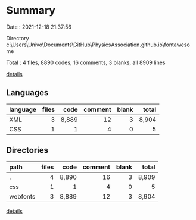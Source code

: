 # Summary

Date : 2021-12-18 21:37:56

Directory c:\Users\Univo\Documents\GitHub\PhysicsAssociation.github.io\fontawesome

Total : 4 files,  8890 codes, 16 comments, 3 blanks, all 8909 lines

[details](details.md)

## Languages
| language | files | code | comment | blank | total |
| :--- | ---: | ---: | ---: | ---: | ---: |
| XML | 3 | 8,889 | 12 | 3 | 8,904 |
| CSS | 1 | 1 | 4 | 0 | 5 |

## Directories
| path | files | code | comment | blank | total |
| :--- | ---: | ---: | ---: | ---: | ---: |
| . | 4 | 8,890 | 16 | 3 | 8,909 |
| css | 1 | 1 | 4 | 0 | 5 |
| webfonts | 3 | 8,889 | 12 | 3 | 8,904 |

[details](details.md)
